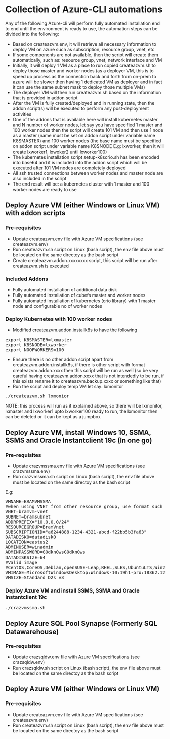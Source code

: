 # Collection of Azure-CLI automations

Any of the following Azure-cli will perform fully automated installation end to end until the environment is ready to use, the automation steps can be divided into the following:
- Based on createazvm.env, it will retrieve all necessary information to deploy VM on azure such as subscription, resource group, vnet, etc
- If some components are not available, then the script will create them automatically, such as: resource group, vnet, network interface and VM
- Initially, it will deploy 1 VM as a place to run copied createazvm.sh to deploy those master and worker nodes (as a deployer VM, this is to speed up process as the connection back and forth from on-prem to azure will be slower then having 1 dedicated VM as deployer and in fact it can use the same subnet mask to deploy those multiple VMs)
- The deployer VM will then run createazvm.sh based on the information that is provided in addon script
- After the VM is fully created/deployed and in running state, then the addon script(s) will be executed to perform any post-deployment activities
- One of the addons that is available here will install kubernetes master and N number of worker nodes, let say you have specified 1 master and 100 worker nodes then the script will create 101 VM and then use 1 node as a master (name must be set on addon script under variable name K8SMASTER) and 100 worker nodes (the base name must be specified on addon script under variable name K8SNODE E.g: lxworker, then it will create lxworker1, lxwoker2 until lxworker100)
- The kubernetes installation script setup-k8scrio.sh has been encoded into base64 and it is included into the addon script which will be executed after 101 VM nodes are completely deployed
- All ssh trusted connections between worker nodes and master node are also included in the script
- The end result will be: a kubernetes cluster with 1 master and 100 worker nodes are ready to use

## Deploy Azure VM (either Windows or Linux VM) with addon scripts
### Pre-requisites
- Update createazvm.env file with Azure VM specifications (see createazvm.env)
- Run createazvm.sh script on Linux (bash script), the env file above must be located on the same directoy as the bash script
- Create createazvm.addon.xxxxxxxx script, this script will be run after createazvm.sh is executed

### Included Addons
- Fully automated installation of additional data disk
- Fully automated installation of cubefs master and worker nodes
- Fully automated installation of kubernetes (crio library) with 1 master node and configurable no of worker nodes

### Deploy Kubernetes with 100 worker nodes
- Modified createazvm.addon.installk8s to have the following
<pre>
export K8SMASTER=lxmaster
export K8SNODE=lxworker
export NOOFWORKERS=100
</pre>
- Ensure there is no other addon script apart from createazvm.addon.installk8s, if there is other script with format createazvm.addon.xxxx then this script will be run as well (so be very careful having createazvm.addon.xxxx that is not intendedly to be run, if this exists rename it to createazvm.backup.xxxx or something like that)
- Run the script and deploy temp VM let say: lxmonitor
<pre>
./createazvm.sh lxmonior
</pre>
NOTE: this process will run as it explained above, so there will be lxmonitor, lxmaster and lxworker1 upto lxworker100 ready to run, the lxmonitor then can be deleted or it can be kept as a jumpbox 

## Deploy Azure VM, install Windows 10, SSMA, SSMS and Oracle Instantclient 19c (In one go)
### Pre-requisites
- Update crazvmssma.env file with Azure VM specifications (see crazvmssma.env)
- Run crazvmssma.sh script on Linux (bash script), the env file above must be located on the same directoy as the bash script

E.g:
<pre>
VMNAME=BRAMVMSSMA
#when using VNET from other resource group, use format such as: VNET:OHTER_RESOURCEGROUP
VNET=bramvm-vnet
SUBNET=bramsubnet
ADDRPREFIX="10.0.0.0/24"
RESOURCEGROUP=BramVnet
SUBSCRIPTIONID="a6244888-1234-4321-abcd-f22bb5b3fa63"
DATADISK0=datadisk0
LOCATION=eastus2
ADMINUSER=winadmin
ADMINPASSWORD=G0dkn0wsG0dkn0ws
DATADISKSIZE=64
#Valid image
#CentOS,CoreOS,Debian,openSUSE-Leap,RHEL,SLES,UbuntuLTS,Win2019Datacenter,Win2016Datacenter,Win2012R2Datacenter,Win2012Datacenter,Win2008R2SP1,Windows-10
VMIMAGE=MicrosoftWindowsDesktop:Windows-10:19h1-pro:18362.1256.2012032308
VMSIZE=Standard_D2s_v3
</pre>
### Deploy Azure VM and install SSMS, SSMA and Oracle Instantclient 19c
<pre>
./crazvmssma.sh
</pre>

## Deploy Azure SQL Pool Synapse (Formerly SQL Datawarehouse)
### Pre-requisites
- Update crazsqldw.env file with Azure VM specifications (see crazsqldw.env)
- Run crazsqldw.sh script on Linux (bash script), the env file above must be located on the same directoy as the bash script


## Deploy Azure VM (either Windows or Linux VM)
### Pre-requisites
- Update createazvm.env file with Azure VM specifications (see createazvm.env)
- Run createazvm.sh script on Linux (bash script), the env file above must be located on the same directoy as the bash script
